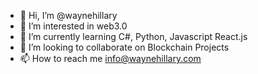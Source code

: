 - 👋 Hi, I’m @waynehillary
- 👀 I’m interested in web3.0
- 🌱 I’m currently learning C#, Python, Javascript React.js
- 💞️ I’m looking to collaborate on Blockchain Projects 
- 📫 How to reach me info@waynehillary.com

<!---
waynehillary/waynehillary is a ✨ special ✨ repository because its `README.md` (this file) appears on your GitHub profile.
You can click the Preview link to take a look at your changes.
--->
